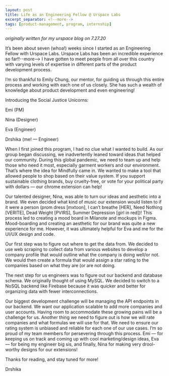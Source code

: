```yaml
---
layout: post
title: Life as an Engineering Fellow @ Urspace Labs
excerpt_separator: <!--more-->
tags: [product-management, program, internship]
---
```

*originally written for my urspace blog on 7.27.20*

It’s been about seven (whoa!) weeks since I started as an Engineering Fellow with Urspace Labs. Urspace Labs has been an incredible experience so far!!--more--> I have gotten to meet people from all over this country with varying levels of expertise in different parts of the product development process.

I’m so thankful to Emily Chung, our mentor, for guiding us through this entire process and working with each one of us closely. She has such a wealth of knowledge about product development and even engineering!

Introducing the Social Justice Unicorns:

Emi (PM)

Nina (Designer)

Eva (Engineer)

Drshika (me! — Engineer)

When I first joined this program, I had no clue what I wanted to build. As our group began discussing, we inadvertently leaned toward ideas that helped our community. During this global pandemic, we need to team up and help those who need it most, especially garment workers and our environment. That’s where the idea for Mindfully came in. We wanted to make a tool that allowed people to shop based on their value system. If you support sustainable clothing brands, buy cruelty-free, or vote for your political party with dollars — our chrome extension can help!

Our talented designer, Nina, was able to turn our ideas and aesthetic into a brand. We even decided what kind of music our extension would listen to if it were a person (prom dress [mxtoon], I can’t breathe [HER], Need Nothing [VERITE], Dead Weight [PVIRS], Summer Depression [girl in red])! This process led to creating a mood board in Milanote and mockups in Figma. Mood-boarding and creating an aesthetic for our brand was quite a new experience for me. However, it was ultimately helpful for Eva and me for the UI/UX design and code.

Our first step was to figure out where to get the data from. We decided to use web scraping to collect data from various websites to develop a company profile that would outline what the company is doing well/or not. We would then create a formula that would assign a star rating to the companies based on what they are (or are not doing.

The next step for us engineers was to figure out our backend and database schema. We originally thought of using MySQL. We decided to switch to a NoSQL backend like Firebase because it was quicker and better for organizing data with fewer interconnections.

Our biggest development challenge will be managing the API endpoints in our backend. We want our application scalable to add more companies and user accounts. Having room to accommodate these growing pains will be a challenge for us. Another thing we need to figure out is how we will rate companies and what formulas we will use for that. We need to ensure our rating system is unbiased and reliable for each one of our use cases. I’m so proud of my team members for persevering through this process. Emi — for keeping us on track and coming up with cool marketing/design ideas, Eva — for being my engineer big sis, and finally, Nina for making very drool-worthy designs for our extensions!

Thanks for reading, and stay tuned for more!

Drshika
